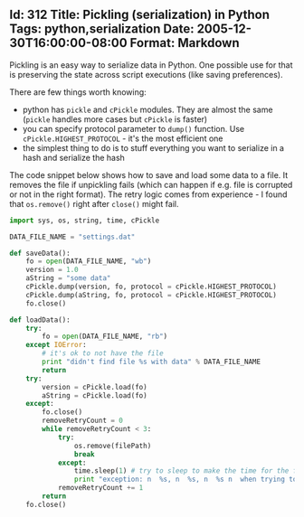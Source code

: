 Id: 312
Title: Pickling (serialization) in Python
Tags: python,serialization
Date: 2005-12-30T16:00:00-08:00
Format: Markdown
--------------
Pickling is an easy way to serialize data in Python. One possible use for that is preserving the state across script executions (like saving preferences).

There are few things worth knowing:

* python has `pickle` and `cPickle` modules. They are almost the same (`pickle` handles more cases but `cPickle` is faster)
* you can specify protocol parameter to `dump()` function. Use `cPickle.HIGHEST_PROTOCOL` - it's the most efficient one
* the simplest thing to do is to stuff everything you want to serialize in a hash and serialize the hash

The code snippet below shows how to save and load some data to a file. It removes the file if unpickling fails (which can happen if e.g. file is corrupted or not in the right format). The retry logic comes from experience - I found that `os.remove()` right after `close()` might fail.

```python
import sys, os, string, time, cPickle

DATA_FILE_NAME = "settings.dat"

def saveData():
    fo = open(DATA_FILE_NAME, "wb")
    version = 1.0
    aString = "some data"
    cPickle.dump(version, fo, protocol = cPickle.HIGHEST_PROTOCOL)
    cPickle.dump(aString, fo, protocol = cPickle.HIGHEST_PROTOCOL)
    fo.close()

def loadData():
    try:
        fo = open(DATA_FILE_NAME, "rb")
    except IOError:
        # it's ok to not have the file
        print "didn't find file %s with data" % DATA_FILE_NAME
        return
    try:
        version = cPickle.load(fo)
        aString = cPickle.load(fo)
    except:
        fo.close()
        removeRetryCount = 0
        while removeRetryCount < 3:
            try:
                os.remove(filePath)
                break
            except:
                time.sleep(1) # try to sleep to make the time for the file not be used anymore
                print "exception: n  %s, n  %s, n  %s n  when trying to remove file %s" % (sys.exc_info()[0], sys.exc_info()[1], sys.exc_info()[2], filePath)
            removeRetryCount += 1
        return
    fo.close()
```
